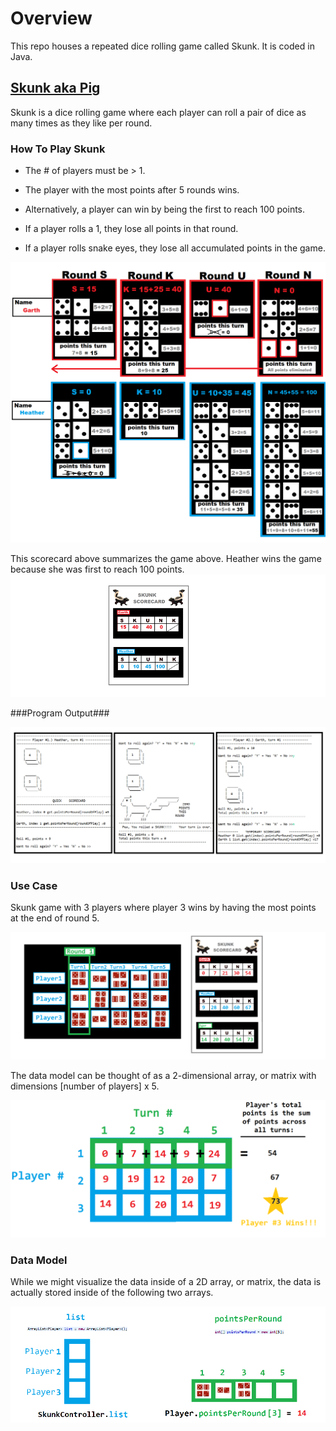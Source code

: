 # Overview
This repo houses a repeated dice rolling game called Skunk. It is coded in Java.

## [Skunk aka Pig](https://en.wikipedia.org/wiki/Pig_(dice_game))

Skunk is a dice rolling game where each player can roll a pair of dice as many times as they like per round.

### How To Play Skunk

* The # of players must be > 1.

* The player with the most points after 5 rounds wins.

* Alternatively, a player can win by being the first to reach 100 points.

* If a player rolls a 1, they lose all points in that round.

* If a player rolls snake eyes, they lose all accumulated points in the game.





<img src="https://github.com/heathermortensen/SkunkGame/blob/master/images/Skunkdocumentation.png?raw=true" alt="Use case" style="zoom: 50%;" />

 This scorecard above summarizes the game above. Heather wins the game because she was first to reach 100 points.<img src="https://github.com/heathermortensen/SkunkGame/blob/master/images/Scorecard.png?raw=true" alt="Skunk Scorecard" style="zoom: 150%;" />

###Program Output###

![](https://raw.githubusercontent.com/heathermortensen/SkunkGame/master/images/ScreenshotsOf1Turn.png)

### Use Case

Skunk game with 3 players where player 3 wins by having the most points at the end of round 5.

![image-20200725115334810](https://raw.githubusercontent.com/heathermortensen/SkunkGame/master/images/use_case_1.png)



The data model can be thought of as a 2-dimensional array, or matrix with dimensions [number of players] x 5.

![2D matrix](https://raw.githubusercontent.com/heathermortensen/SkunkGame/master/images/use_case_2.png)

### Data Model

While we might visualize the data inside of a 2D array, or matrix, the data is actually stored inside of the following two arrays.

![Data model](https://raw.githubusercontent.com/heathermortensen/SkunkGame/master/images/use_case_3.png)